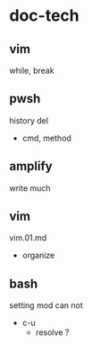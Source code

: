 
# doc-tech


## vim

while, break


## pwsh

history del
- cmd, method 


## amplify

write much


## vim

vim.01.md
- organize


## bash

setting mod can not
- c-u
  - resolve ?



